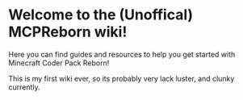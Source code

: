 # Welcome to the (Unoffical) MCPReborn wiki!

Here you can find guides and resources to help you get started with Minecraft Coder Pack Reborn!

This is my first wiki ever, so its probably very lack luster, and clunky currently.